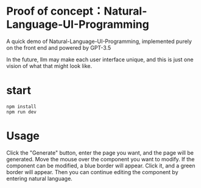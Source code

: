 # Proof of concept：Natural-Language-UI-Programming

A quick demo of Natural-Language-UI-Programming, implemented purely on the front end and powered by GPT-3.5

In the future, llm may make each user interface unique, and this is just one vision of what that might look like.

# start
```nodejs
npm install 
npm run dev
```

# Usage
Click the "Generate" button, enter the page you want, and the page will be generated. Move the mouse over the component you want to modify. If the component can be modified, a blue border will appear. Click it, and a green border will appear. Then you can continue editing the component by entering natural language.



